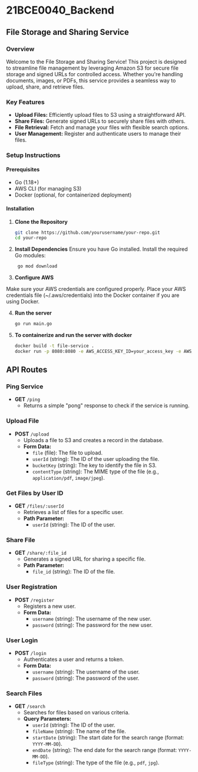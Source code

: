 # 21BCE0040_Backend


## File Storage and Sharing Service

### Overview

Welcome to the File Storage and Sharing Service! This project is designed to streamline file management by leveraging Amazon S3 for secure file storage and signed URLs for controlled access. Whether you're handling documents, images, or PDFs, this service provides a seamless way to upload, share, and retrieve files.

### Key Features

- **Upload Files:** Efficiently upload files to S3 using a straightforward API.
- **Share Files:** Generate signed URLs to securely share files with others.
- **File Retrieval:** Fetch and manage your files with flexible search options.
- **User Management:** Register and authenticate users to manage their files.

### Setup Instructions

#### Prerequisites

- Go (1.18+)
- AWS CLI (for managing S3)
- Docker (optional, for containerized deployment)

#### Installation

1. **Clone the Repository**

   ```bash
   git clone https://github.com/yourusername/your-repo.git
   cd your-repo

2. **Install Dependencies**
   Ensure you have Go installed. Install the required Go modules:
   ```bash
    go mod download 

3. **Configure AWS**

Make sure your AWS credentials are configured properly. Place your AWS credentials file (~/.aws/credentials) into the Docker container if you are using Docker.

4. **Run the server**
    ```bash
    go run main.go

5. **To containerize and run the server with docker**
    ```bash
    docker build -t file-service .
    docker run -p 8080:8080 -e AWS_ACCESS_KEY_ID=your_access_key -e AWS_SECRET_ACCESS_KEY=your_secret_key file-service

## API Routes

### Ping Service

- **GET** `/ping`
  - Returns a simple "pong" response to check if the service is running.

### Upload File

- **POST** `/upload`
  - Uploads a file to S3 and creates a record in the database.
  - **Form Data:**
    - `file` (file): The file to upload.
    - `userId` (string): The ID of the user uploading the file.
    - `bucketKey` (string): The key to identify the file in S3.
    - `contentType` (string): The MIME type of the file (e.g., `application/pdf`, `image/jpeg`).

### Get Files by User ID

- **GET** `/files/:userId`
  - Retrieves a list of files for a specific user.
  - **Path Parameter:**
    - `userId` (string): The ID of the user.

### Share File

- **GET** `/share/:file_id`
  - Generates a signed URL for sharing a specific file.
  - **Path Parameter:**
    - `file_id` (string): The ID of the file.

### User Registration

- **POST** `/register`
  - Registers a new user.
  - **Form Data:**
    - `username` (string): The username of the new user.
    - `password` (string): The password for the new user.

### User Login

- **POST** `/login`
  - Authenticates a user and returns a token.
  - **Form Data:**
    - `username` (string): The username of the user.
    - `password` (string): The password of the user.

### Search Files

- **GET** `/search`
  - Searches for files based on various criteria.
  - **Query Parameters:**
    - `userId` (string): The ID of the user.
    - `fileName` (string): The name of the file.
    - `startDate` (string): The start date for the search range (format: `YYYY-MM-DD`).
    - `endDate` (string): The end date for the search range (format: `YYYY-MM-DD`).
    - `fileType` (string): The type of the file (e.g., `pdf`, `jpg`).
